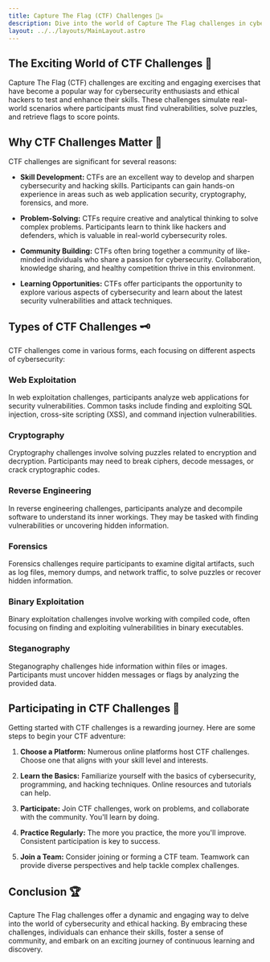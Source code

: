 ```yaml
---
title: Capture The Flag (CTF) Challenges 🏴‍☠️
description: Dive into the world of Capture The Flag challenges in cybersecurity and ethical hacking.
layout: ../../layouts/MainLayout.astro
---
```


## The Exciting World of CTF Challenges 🚩

Capture The Flag (CTF) challenges are exciting and engaging exercises that have become a popular way for cybersecurity enthusiasts and ethical hackers to test and enhance their skills. These challenges simulate real-world scenarios where participants must find vulnerabilities, solve puzzles, and retrieve flags to score points.

## Why CTF Challenges Matter 🧩

CTF challenges are significant for several reasons:

- **Skill Development:** CTFs are an excellent way to develop and sharpen cybersecurity and hacking skills. Participants can gain hands-on experience in areas such as web application security, cryptography, forensics, and more.

- **Problem-Solving:** CTFs require creative and analytical thinking to solve complex problems. Participants learn to think like hackers and defenders, which is valuable in real-world cybersecurity roles.

- **Community Building:** CTFs often bring together a community of like-minded individuals who share a passion for cybersecurity. Collaboration, knowledge sharing, and healthy competition thrive in this environment.

- **Learning Opportunities:** CTFs offer participants the opportunity to explore various aspects of cybersecurity and learn about the latest security vulnerabilities and attack techniques.

## Types of CTF Challenges 🗝

CTF challenges come in various forms, each focusing on different aspects of cybersecurity:

### Web Exploitation

In web exploitation challenges, participants analyze web applications for security vulnerabilities. Common tasks include finding and exploiting SQL injection, cross-site scripting (XSS), and command injection vulnerabilities.

### Cryptography

Cryptography challenges involve solving puzzles related to encryption and decryption. Participants may need to break ciphers, decode messages, or crack cryptographic codes.

### Reverse Engineering

In reverse engineering challenges, participants analyze and decompile software to understand its inner workings. They may be tasked with finding vulnerabilities or uncovering hidden information.

### Forensics

Forensics challenges require participants to examine digital artifacts, such as log files, memory dumps, and network traffic, to solve puzzles or recover hidden information.

### Binary Exploitation

Binary exploitation challenges involve working with compiled code, often focusing on finding and exploiting vulnerabilities in binary executables.

### Steganography

Steganography challenges hide information within files or images. Participants must uncover hidden messages or flags by analyzing the provided data.

## Participating in CTF Challenges 🚀

Getting started with CTF challenges is a rewarding journey. Here are some steps to begin your CTF adventure:

1. **Choose a Platform:** Numerous online platforms host CTF challenges. Choose one that aligns with your skill level and interests.

2. **Learn the Basics:** Familiarize yourself with the basics of cybersecurity, programming, and hacking techniques. Online resources and tutorials can help.

3. **Participate:** Join CTF challenges, work on problems, and collaborate with the community. You'll learn by doing.

4. **Practice Regularly:** The more you practice, the more you'll improve. Consistent participation is key to success.

5. **Join a Team:** Consider joining or forming a CTF team. Teamwork can provide diverse perspectives and help tackle complex challenges.

## Conclusion 🏆

Capture The Flag challenges offer a dynamic and engaging way to delve into the world of cybersecurity and ethical hacking. By embracing these challenges, individuals can enhance their skills, foster a sense of community, and embark on an exciting journey of continuous learning and discovery.
